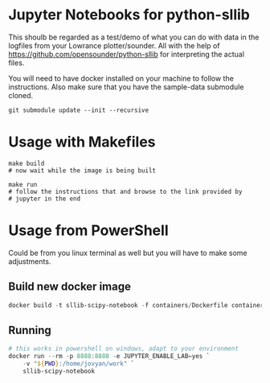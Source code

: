 # Jupyter Notebooks for python-sllib
This shoulb be regarded as a test/demo of what you can do with 
data in the logfiles from your Lowrance plotter/sounder.
All with the help of https://github.com/opensounder/python-sllib 
for interpreting the actual files.

You will need to have docker installed on your machine to follow the instructions.
Also make sure that you have the sample-data submodule cloned.

```shell
git submodule update --init --recursive
```


# Usage with Makefiles
```shell
make build
# now wait while the image is being built

make run
# follow the instructions that and browse to the link provided by 
# jupyter in the end
```


# Usage from PowerShell
Could be from you linux terminal as well but you will have to make some adjustments.
## Build new docker image
```powershell
docker build -t sllib-scipy-notebook -f containers/Dockerfile containers/
```
## Running
```powershell
# this works in powershell on windows, adapt to your environment
docker run --rm -p 8888:8888 -e JUPYTER_ENABLE_LAB=yes `
    -v "${PWD}:/home/jovyan/work" `
    sllib-scipy-notebook
```
